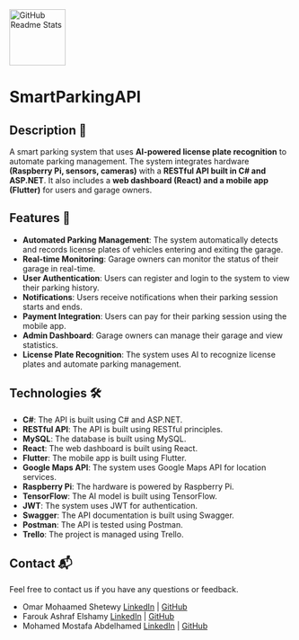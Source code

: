 <img width="100px" src="https://res.cloudinary.com/anuraghazra/image/upload/v1594908242/logo_ccswme.svg" align="center" alt="GitHub Readme Stats" />

# SmartParkingAPI

## Description 📝
A smart parking system that uses **AI-powered license plate recognition** to automate parking management. The system integrates hardware **(Raspberry Pi, sensors, cameras)** with a **RESTful API built in C# and ASP.NET**. It also includes a **web dashboard (React) and a mobile app (Flutter)** for users and garage owners.

## Features 🚀
- **Automated Parking Management**: The system automatically detects and records license plates of vehicles entering and exiting the garage.
- **Real-time Monitoring**: Garage owners can monitor the status of their garage in real-time.
- **User Authentication**: Users can register and login to the system to view their parking history.
- **Notifications**: Users receive notifications when their parking session starts and ends.
- **Payment Integration**: Users can pay for their parking session using the mobile app.
- **Admin Dashboard**: Garage owners can manage their garage and view statistics.
- **License Plate Recognition**: The system uses AI to recognize license plates and automate parking management.

## Technologies 🛠️
- **C#**: The API is built using C# and ASP.NET.
- **RESTful API**: The API is built using RESTful principles.
- **MySQL**: The database is built using MySQL.
- **React**: The web dashboard is built using React.
- **Flutter**: The mobile app is built using Flutter.
- **Google Maps API**: The system uses Google Maps API for location services.
- **Raspberry Pi**: The hardware is powered by Raspberry Pi.
- **TensorFlow**: The AI model is built using TensorFlow.
- **JWT**: The system uses JWT for authentication.
- **Swagger**: The API documentation is built using Swagger.
- **Postman**: The API is tested using Postman.
- **Trello**: The project is managed using Trello.

## Contact 📬

Feel free to contact us if you have any questions or feedback.

- Omar Mohaamed Shetewy
  [LinkedIn](https://www.linkedin.com/in/omar-shetewy/) | [GitHub](https://github.com/Omar-Shetewy)
- Farouk Ashraf Elshamy
  [LinkedIn](https://www.linkedin.com/in/faroukashraf/) | [GitHub](https://github.com/FaroukAshrafElshamy)
- Mohamed Mostafa Abdelhamed
  [LinkedIn](https://www.linkedin.com/in/mohamed-mostafaaa/) | [GitHub](https://github.com/Mohamed-Mostafaaa)
